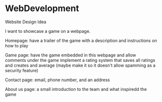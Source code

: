 # WebDevelopment
Website Design Idea

I want to showcase a game on a webpage.

Homepage: have a trailer of the game with a description and instructions on how to play

Game page: have the game embedded in this webpage and allow comments under the game
           implement a rating system that saves all ratings and creates and average (maybe make it so it doesn't allow spamming as a security feature)

Contact page: email, phone number, and an address

About us page: a small introduction to the team and what inspiredd the game
